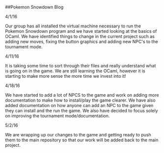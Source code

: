##Pokemon Snowdown Blog

4/1/16

Our group has all installed the virtual machine necessary to run the Pokemon Snowdown program
and we have started looking at the basics of OCaml. We have identified things to change in 
the current project such as adding new moves, fixing the button graphics and adding new NPC's 
to the tournament mode.

4/11/16

It is taking some time to sort through their files and really understand what is going on
in the game. We are still learning the OCaml, however it is starting to make more sense
the more time we invest into it!

4/18/16

We have started to add a lot of NPCS to the game and work on adding more documentation to
make how to install/play the game clearer. We have also added documentation on how anyone
can add an NPC to the game given they can install and the run the game. We also have 
decided to focus solely on improving the tournament mode/documentation.

5/2/16

We are wrapping up our changes to the game and getting ready to push them to the main 
repository so that our work will be added back to the main project.
